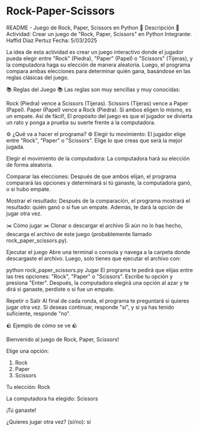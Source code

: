 # Rock-Paper-Scissors
README - Juego de Rock, Paper, Scissors en Python
📰 Descripción 📰
Actividad: Crear un juego de "Rock, Paper, Scissors" en Python
Integrante: Haffid Diaz Pertuz
Fecha: 5/03/2025

La idea de esta actividad es crear un juego interactivo donde el jugador pueda elegir entre "Rock" (Piedra), "Paper" (Papel) o "Scissors" (Tijeras), y la computadora haga su elección de manera aleatoria. Luego, el programa compara ambas elecciones para determinar quién gana, basándose en las reglas clásicas del juego.





📚 Reglas del Juego 📚
Las reglas son muy sencillas y muy conocidas:

Rock (Piedra) vence a Scissors (Tijeras).
Scissors (Tijeras) vence a Paper (Papel).
Paper (Papel) vence a Rock (Piedra).
Si ambos eligen lo mismo, es un empate.
Así de fácil!, El propósito del juego es que el jugador se divierta un rato y ponga a prueba su suerte frente a la computadora.






⚙️ ¿Qué va a hacer el programa? ⚙️
Elegir tu movimiento:
El jugador elige entre "Rock", "Paper" o "Scissors". Elige lo que creas que será la mejor jugada.

Elegir el movimiento de la computadora:
La computadora hará su elección de forma aleatoria.

Comparar las elecciones:
Después de que ambos elijan, el programa comparará las opciones y determinará si tú ganaste, la computadora ganó, o si hubo empate.

Mostrar el resultado:
Después de la comparación, el programa mostrará el resultado: quién ganó o si fue un empate. Además, te dará la opción de jugar otra vez.






✂️ Cómo jugar ✂️
Clonar o descargar el archivo
Si aún no lo has hecho, descarga el archivo de este juego (probablemente llamado rock_paper_scissors.py).

Ejecutar el juego
Abre una terminal o consola y navega a la carpeta donde descargaste el archivo. Luego, solo tienes que ejecutar el archivo con:

python rock_paper_scissors.py
Jugar
El programa te pedirá que elijas entre las tres opciones: "Rock", "Paper" o "Scissors". Escribe tu opción y presiona "Enter". Después, la computadora elegirá una opción al azar y te dirá si ganaste, perdiste o si fue un empate.

Repetir o Salir
Al final de cada ronda, el programa te preguntará si quieres jugar otra vez. Si deseas continuar, responde "sí", y si ya has tenido suficiente, responde "no".






🪨 Ejemplo de cómo se ve 🪨

Bienvenido al juego de Rock, Paper, Scissors!

Elige una opción:
1. Rock
2. Paper
3. Scissors

Tu elección: Rock

La computadora ha elegido: Scissors

¡Tú ganaste!

¿Quieres jugar otra vez? (sí/no): sí
